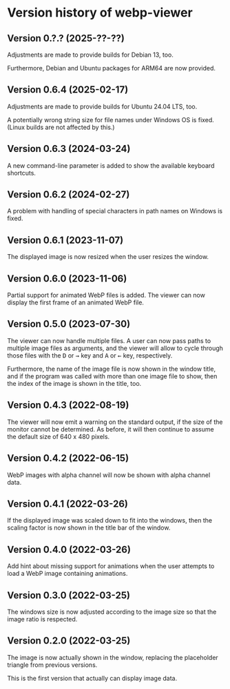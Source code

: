 # Version history of webp-viewer

## Version 0.?.? (2025-??-??)

Adjustments are made to provide builds for Debian 13, too.

Furthermore, Debian and Ubuntu packages for ARM64 are now provided.

## Version 0.6.4 (2025-02-17)

Adjustments are made to provide builds for Ubuntu 24.04 LTS, too.

A potentially wrong string size for file names under Windows OS is fixed.
(Linux builds are not affected by this.)

## Version 0.6.3 (2024-03-24)

A new command-line parameter is added to show the available keyboard shortcuts.

## Version 0.6.2 (2024-02-27)

A problem with handling of special characters in path names on Windows is fixed.

## Version 0.6.1 (2023-11-07)

The displayed image is now resized when the user resizes the window.

## Version 0.6.0 (2023-11-06)

Partial support for animated WebP files is added. The viewer can now display
the first frame of an animated WebP file.

## Version 0.5.0 (2023-07-30)

The viewer can now handle multiple files. A user can now pass paths to multiple
image files as arguments, and the viewer will allow to cycle through those files
with the <kbd>D</kbd> or <kbd>&#8594;</kbd> key and <kbd>A</kbd> or
<kbd>&#8592;</kbd> key, respectively.

Furthermore, the name of the image file is now shown in the window title, and if
the program was called with more than one image file to show, then the index of
the image is shown in the title, too.

## Version 0.4.3 (2022-08-19)

The viewer will now emit a warning on the standard output, if the size of the
monitor cannot be determined. As before, it will then continue to assume the
default size of 640 x 480 pixels.

## Version 0.4.2 (2022-06-15)

WebP images with alpha channel will now be shown with alpha channel data.

## Version 0.4.1 (2022-03-26)

If the displayed image was scaled down to fit into the windows, then the scaling
factor is now shown in the title bar of the window.

## Version 0.4.0 (2022-03-26)

Add hint about missing support for animations when the user attempts to load a
WebP image containing animations.

## Version 0.3.0 (2022-03-25)

The windows size is now adjusted according to the image size so that the image
ratio is respected.

## Version 0.2.0 (2022-03-25)

The image is now actually shown in the window, replacing the placeholder
triangle from previous versions.

This is the first version that actually can display image data.
